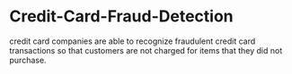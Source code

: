 # Credit-Card-Fraud-Detection
credit card companies are able to recognize fraudulent credit card transactions so that customers are not charged for items that they did not purchase.
